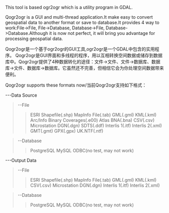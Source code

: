 This tool is based ogr2ogr which is a utility program in GDAL.

Qogr2ogr is a GUI and multi-thread application.It make easy to convert geospatial data to another format or save to database.It provides 4 way to work:File->File, File->Database, Database->File, Database->Database.Although it is now not perfect, it will bring you advantage for processing geospatial data.

Qogr2ogr是一个基于ogr2ogr的GUI工具,ogr2ogr是一个GDAL中包含的实用程序。
Qogr2ogr是GUI界面和多线程的程序，用以互相转换空间数据或储存到数据库中。Qogr2ogr提供了4种数据转化的途径：文件->文件、文件->数据库、数据库->文件、数据库->数据库。它虽然还不完善，但相信它会为你处理空间数据带来便利。

Qogr2ogr supports these formats now/当前Qogr2ogr支持如下格式：

---Data Source
> --File
> > ESRI Shapefile(.shp)
> > MapInfo File(.tab)
> > GML(.gml)
> > KML(.kml)
> > Arc/Info Binary Coverages(.e00)
> > Atlas BNA(.bna)
> > CSV(.csv)
> > Microstation DGN(.dgn)
> > SDTS(.ddf)
> > Interlis 1(.itf)
> > Interlis 2(.xml)
> > GMT(.gmt)
> > GPX(.gpx)
> > UK.NTF(.ntf)

> --Database
> > PostgreSQL
> > MySQL
> > ODBC(no test, may not work)

---Output Data

> --File
> > ESRI Shapefile(.shp)
> > MapInfo File(.tab)
> > GML(.gml)
> > KML(.kml)
> > CSV(.csv)
> > Microstation DGN(.dgn)
> > Interlis 1(.itf)
> > Interlis 2(.xml)

> --Database
> > PostgreSQL
> > MySQL
> > ODBC(no test, may not work)